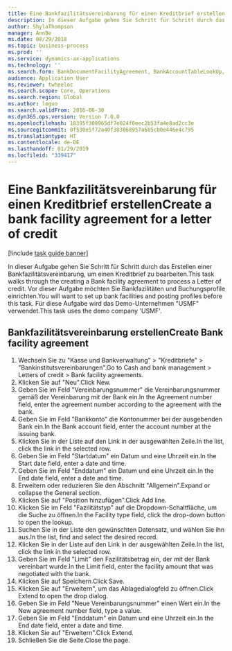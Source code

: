 ```yaml
---
title: Eine Bankfazilitätsvereinbarung für einen Kreditbrief erstellen
description: In dieser Aufgabe gehen Sie Schritt für Schritt durch das Erstellen einer Bankfazilitätsvereinbarung, um einen Kreditbrief zu bearbeiten.
author: ShylaThompson
manager: AnnBe
ms.date: 08/29/2018
ms.topic: business-process
ms.prod: ''
ms.service: dynamics-ax-applications
ms.technology: ''
ms.search.form: BankDocumentFacilityAgreement, BankAccountTableLookUp, BankDocumentFacilityAgreementExtension, DefaultDashboard
audience: Application User
ms.reviewer: twheeloc
ms.search.scope: Core, Operations
ms.search.region: Global
ms.author: leguo
ms.search.validFrom: 2016-06-30
ms.dyn365.ops.version: Version 7.0.0
ms.openlocfilehash: 18395f300965df7e024f0eec2b53fa4e8ad2cc3e
ms.sourcegitcommit: 0f530e5f72a40f383868957a6b5cb0e446e4c795
ms.translationtype: HT
ms.contentlocale: de-DE
ms.lasthandoff: 01/29/2019
ms.locfileid: "339417"
---
```

# <a name="create-a-bank-facility-agreement-for-a-letter-of-credit"></a><span data-ttu-id="48237-103">Eine Bankfazilitätsvereinbarung für einen Kreditbrief erstellen</span><span class="sxs-lookup"><span data-stu-id="48237-103">Create a bank facility agreement for a letter of credit</span></span>

[!include [task guide banner](../../includes/task-guide-banner.md)]

<span data-ttu-id="48237-104">In dieser Aufgabe gehen Sie Schritt für Schritt durch das Erstellen einer Bankfazilitätsvereinbarung, um einen Kreditbrief zu bearbeiten.</span><span class="sxs-lookup"><span data-stu-id="48237-104">This task walks through the creating a Bank facility agreement to process a Letter of credit.</span></span> <span data-ttu-id="48237-105">Vor dieser Aufgabe möchten Sie Bankfazilitäten und Buchungsprofile einrichten.</span><span class="sxs-lookup"><span data-stu-id="48237-105">You will want to set up bank facilities and posting profiles before this task.</span></span>  <span data-ttu-id="48237-106">Für diese Aufgabe wird das Demo-Unternehmen "USMF" verwendet.</span><span class="sxs-lookup"><span data-stu-id="48237-106">This task uses the demo company 'USMF'.</span></span>  


## <a name="create-bank-facility-agreement"></a><span data-ttu-id="48237-107">Bankfazilitätsvereinbarung erstellen</span><span class="sxs-lookup"><span data-stu-id="48237-107">Create Bank facility agreement</span></span>
1. <span data-ttu-id="48237-108">Wechseln Sie zu "Kasse und Bankverwaltung" > "Kreditbriefe" > "Bankinstitutsvereinbarungen".</span><span class="sxs-lookup"><span data-stu-id="48237-108">Go to Cash and bank management > Letters of credit > Bank facility agreements.</span></span>
2. <span data-ttu-id="48237-109">Klicken Sie auf "Neu".</span><span class="sxs-lookup"><span data-stu-id="48237-109">Click New.</span></span>
3. <span data-ttu-id="48237-110">Geben Sie im Feld "Vereinbarungsnummer" die Vereinbarungsnummer gemäß der Vereinbarung mit der Bank ein.</span><span class="sxs-lookup"><span data-stu-id="48237-110">In the Agreement number field, enter the agreement number according to the agreement with the bank.</span></span>
4. <span data-ttu-id="48237-111">Geben Sie im Feld "Bankkonto" die Kontonummer bei der ausgebenden Bank ein.</span><span class="sxs-lookup"><span data-stu-id="48237-111">In the Bank account field, enter the account number at the issuing bank.</span></span>
5. <span data-ttu-id="48237-112">Klicken Sie in der Liste auf den Link in der ausgewählten Zeile.</span><span class="sxs-lookup"><span data-stu-id="48237-112">In the list, click the link in the selected row.</span></span>
6. <span data-ttu-id="48237-113">Geben Sie im Feld "Startdatum" ein Datum und eine Uhrzeit ein.</span><span class="sxs-lookup"><span data-stu-id="48237-113">In the Start date field, enter a date and time.</span></span>
7. <span data-ttu-id="48237-114">Geben Sie im Feld "Enddatum" ein Datum und eine Uhrzeit ein.</span><span class="sxs-lookup"><span data-stu-id="48237-114">In the End date field, enter a date and time.</span></span>
8. <span data-ttu-id="48237-115">Erweitern oder reduzieren Sie den Abschnitt "Allgemein".</span><span class="sxs-lookup"><span data-stu-id="48237-115">Expand or collapse the General section.</span></span>
9. <span data-ttu-id="48237-116">Klicken Sie auf "Position hinzufügen".</span><span class="sxs-lookup"><span data-stu-id="48237-116">Click Add line.</span></span>
10. <span data-ttu-id="48237-117">Klicken Sie im Feld "Fazilitätstyp" auf die Dropdown-Schaltfläche, um die Suche zu öffnen.</span><span class="sxs-lookup"><span data-stu-id="48237-117">In the Facility type field, click the drop-down button to open the lookup.</span></span>
11. <span data-ttu-id="48237-118">Suchen Sie in der Liste den gewünschten Datensatz, und wählen Sie ihn aus.</span><span class="sxs-lookup"><span data-stu-id="48237-118">In the list, find and select the desired record.</span></span>
12. <span data-ttu-id="48237-119">Klicken Sie in der Liste auf den Link in der ausgewählten Zeile.</span><span class="sxs-lookup"><span data-stu-id="48237-119">In the list, click the link in the selected row.</span></span>
13. <span data-ttu-id="48237-120">Geben Sie im Feld "Limit" den Fazilitätsbetrag ein, der mit der Bank vereinbart wurde.</span><span class="sxs-lookup"><span data-stu-id="48237-120">In the Limit field, enter the facility amount that was negotiated with the bank.</span></span>
14. <span data-ttu-id="48237-121">Klicken Sie auf Speichern.</span><span class="sxs-lookup"><span data-stu-id="48237-121">Click Save.</span></span>
15. <span data-ttu-id="48237-122">Klicken Sie auf "Erweitern", um das Ablagedialogfeld zu öffnen.</span><span class="sxs-lookup"><span data-stu-id="48237-122">Click Extend to open the drop dialog.</span></span>
16. <span data-ttu-id="48237-123">Geben Sie im Feld "Neue Vereinbarungsnummer" einen Wert ein.</span><span class="sxs-lookup"><span data-stu-id="48237-123">In the New agreement number field, type a value.</span></span>
17. <span data-ttu-id="48237-124">Geben Sie im Feld "Enddatum" ein Datum und eine Uhrzeit ein.</span><span class="sxs-lookup"><span data-stu-id="48237-124">In the End date field, enter a date and time.</span></span>
18. <span data-ttu-id="48237-125">Klicken Sie auf "Erweitern".</span><span class="sxs-lookup"><span data-stu-id="48237-125">Click Extend.</span></span>
19. <span data-ttu-id="48237-126">Schließen Sie die Seite.</span><span class="sxs-lookup"><span data-stu-id="48237-126">Close the page.</span></span>

